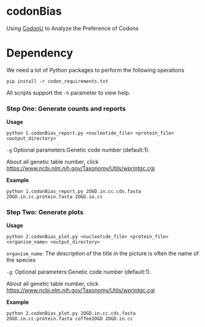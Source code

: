 # codonBias

Using [CodonU](https://github.com/SouradiptoC/CodonU) to Analyze the Preference of Codons

# Dependency

We need a lot of Python packages to perform the following operations

```
pip install -r codon_requirements.txt
```

All scripts support the `-h` parameter to view help.

### Step One: Generate counts and reports 

**Usage**
```
python 1.codonBias_report.py <nucleotide_file> <protein_file> <output_directory>
```
`-g` Optional parameters:Genetic code number (default:1). 

About all genetic table number, click https://www.ncbi.nlm.nih.gov/Taxonomy/Utils/wprintgc.cgi

**Example**
```
python 1.codonBias_report.py 2OGD.in.cc.cds.fasta 2OGD.in.cc.protein.fasta 2OGD.in.cc
```
### Step Two: Generate plots 

**Usage**
```
python 2.codonBias_plot.py <nucleotide_file> <protein_file> <organism_name> <output_directory>
```
`organism_name`: The description of the title in the picture is often the name of the species

`-g`: Optional parameters:Genetic code number (default:1). 

About all genetic table number, click https://www.ncbi.nlm.nih.gov/Taxonomy/Utils/wprintgc.cgi

**Example**
```
python 2.codonBias_plot.py 2OGD.in.cc.cds.fasta 2OGD.in.cc.protein.fasta coffee2OGD 2OGD.in.cc
```

